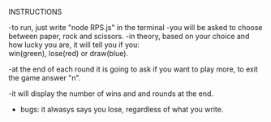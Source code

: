 INSTRUCTIONS

-to run, just write "node RPS.js" in the terminal
-you will be asked to choose between paper, rock and scissors.
-in theory, based on your choice and how lucky you are, it will tell you if you:      
win(green), lose(red) or draw(blue).

-at the end of each round it is going to ask if you want to play more, to exit the game answer "n". 

-it will display the number of wins and and rounds at the end.

- bugs:
    it alwasys says you lose, regardless of what you write.
